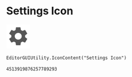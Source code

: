 # Settings Icon
![](/img/Settings%20Icon.png)

``` CSharp
EditorGUIUtility.IconContent("Settings Icon")
```
```
4513919876257789293
```
